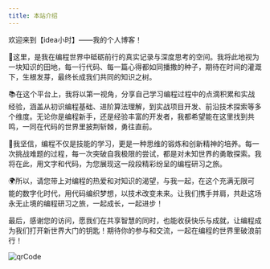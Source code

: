 ```yaml
---
title: 本站介绍
---
```



欢迎来到【idea小时】——我的个人博客！

🌟这里，是我在编程世界中砥砺前行的真实记录与深度思考的空间。我将此地视为一块知识的田地，每一行代码、每一篇心得都如同播撒的种子，期待在时间的灌溉下，生根发芽，最终长成我们共同的知识之树。

📚在这个平台上，我将以第一视角，分享自己学习编程过程中的点滴积累和实战经验，涵盖从初识编程基础、进阶算法理解，到实战项目开发、前沿技术探索等多个维度。无论你是编程新手，还是经验丰富的开发者，我都希望能在这里找到共鸣，一同在代码的世界里披荆斩棘，勇往直前。

💪我坚信，编程不仅是技能的学习，更是一种思维的锻炼和创新精神的培养。每一次挑战难题的过程，每一次突破自我极限的尝试，都是对未知世界的勇敢探索。我将在此，用文字和代码，为您展现这一段段精彩纷呈的编程研习之旅。

🌍所以，请您带上对编程的热爱和对知识的渴望，与我一起，在这个充满无限可能的数字化时代，用代码编织梦想，以技术改变未来。让我们携手并肩，共赴这场永无止境的编程研习之旅，一起成长，一起进步！

最后，感谢您的访问，愿我们在共享智慧的同时，也能收获快乐与成就，让编程成为我们打开新世界大门的钥匙！期待你的参与和交流，一起在编程的世界里破浪前行！

![qrCode](https://www.nullpointer.site/images/qrcode.png)






